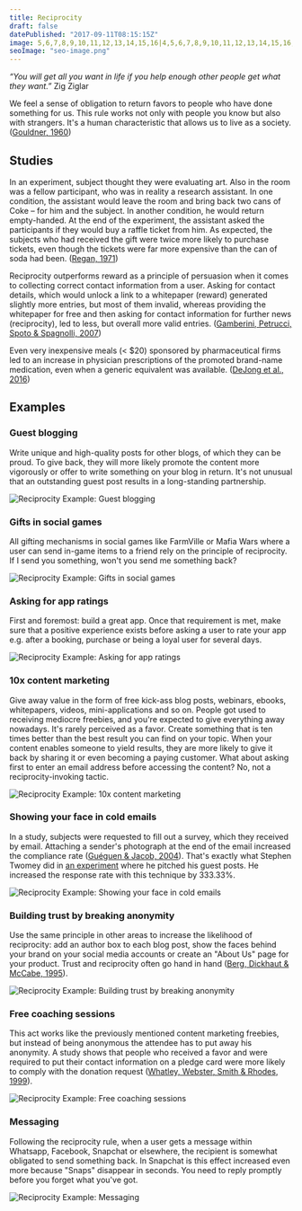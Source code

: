 ```yaml
---
title: Reciprocity
draft: false
datePublished: "2017-09-11T08:15:15Z"
image: 5,6,7,8,9,10,11,12,13,14,15,16|4,5,6,7,8,9,10,11,12,13,14,15,16,17|4,5,6,7,8,9,10,11,12,13,14,15,16,17|4,5,6,15,16,17|4,5,6,15,16,17|15,16,17|5,15,16,17|4,5,6,15,16,17|3,4,5,6,7,15,16,17|2,3,4,5,6,7,8,15,16,17|4,5,6,13,14,15,16,17,18,19|4,5,6,14,15,16,17,18|4,5,6,15,16,17|4,5,6,16|4,5,6|4,5,6,15,16,17|4,5,6,15,16,17|4,5,6,7,8,9,10,11,12,13,14,15,16,17|4,5,6,7,8,9,10,11,12,13,14,15,16,17|5,6,7,8,9,10,11,12,13,14,15,16
seoImage: "seo-image.png"
---
```


*“You will get all you want in life if you help enough other people get what they want.”* Zig Ziglar


We feel a sense of obligation to return favors to people who have done something for us. This rule works not only with people you know but also with strangers. It's a human characteristic that allows us to live as a society. ([Gouldner, 1960](https://www.jstor.org/stable/2092623?seq=1#page_scan_tab_contents))


## Studies

In an experiment, subject thought they were evaluating art. Also in the room was a fellow participant, who was in reality a research assistant. In one condition, the assistant would leave the room and bring back two cans of Coke – for him and the subject. In another condition, he would return empty-handed. At the end of the experiment, the assistant asked the participants if they would buy a raffle ticket from him. As expected, the subjects who had received the gift were twice more likely to purchase tickets, even though the tickets were far more expensive than the can of soda had been. ([Regan, 1971](http://www.communicationcache.com/uploads/1/0/8/8/10887248/effects_of_a_favor_and_liking_on_compliance.pdf))

Reciprocity outperforms reward as a principle of persuasion when it comes to collecting correct contact information from a user. Asking for contact details, which would unlock a link to a whitepaper (reward) generated slightly more entries, but most of them invalid, whereas providing the whitepaper for free and then asking for contact information for further news (reciprocity), led to less, but overall more valid entries. ([Gamberini, Petrucci, Spoto & Spagnolli, 2007](https://link.springer.com/chapter/10.1007%2F978-3-540-77006-0_24))

Even very inexpensive meals (< $20) sponsored by pharmaceutical firms led to an increase in physician prescriptions of the promoted brand-name medication, even when a generic equivalent was available. ([DeJong et al., 2016](http://jamanetwork.com/journals/jamainternalmedicine/article-abstract/2528290))


## Examples


### Guest blogging
Write unique and high-quality posts for other blogs, of which they can be proud. To give back, they will more likely promote the content more vigorously or offer to write something on your blog in return. It's not unusual that an outstanding guest post results in a long-standing partnership.

![Reciprocity Example: Guest blogging](01-guest-blogging.png)


### Gifts in social games
All gifting mechanisms in social games like FarmVille or Mafia Wars where a user can send in-game items to a friend rely on the principle of reciprocity. If I send you something, won't you send me something back?

![Reciprocity Example: Gifts in social games](02-gifting-in-social-games.png)


### Asking for app ratings
First and foremost: build a great app. Once that requirement is met, make sure that a positive experience exists before asking a user to rate your app e.g. after a booking, purchase or being a loyal user for several days.

![Reciprocity Example: Asking for app ratings](03-app-rating.png)


### 10x content marketing
Give away value in the form of free kick-ass blog posts, webinars, ebooks, whitepapers, videos, mini-applications and so on. People got used to receiving mediocre freebies, and you're expected to give everything away nowadays. It's rarely perceived as a favor. Create something that is ten times better than the best result you can find on your topic. When your content enables someone to yield results, they are more likely to give it back by sharing it or even becoming a paying customer. What about asking first to enter an email address before accessing the content? No, not a reciprocity-invoking tactic.

![Reciprocity Example: 10x content marketing](04-content-marketing.png)


### Showing your face in cold emails
In a study, subjects were requested to fill out a survey, which they received by email. Attaching a sender's photograph at the end of the email increased the compliance rate ([Guéguen & Jacob, 2004](http://online.liebertpub.com/doi/abs/10.1089/109493102753770525)). That's exactly what Stephen Twomey did in [an experiment](https://justreachout.io/blog/howto-increase-response-rate-email-pitch/) where he pitched his guest posts. He increased the response rate with this technique by 333.33%.

![Reciprocity Example: Showing your face in cold emails](05-face-email.png)


### Building trust by breaking anonymity
Use the same principle in other areas to increase the likelihood of reciprocity: add an author box to each blog post, show the faces behind your brand on your social media accounts or create an "About Us" page for your product. Trust and reciprocity often go hand in hand ([Berg, Dickhaut & McCabe, 1995](http://www.sciencedirect.com/science/article/pii/S0899825685710275)).

![Reciprocity Example: Building trust by breaking anonymity](06-break-your-anonymity.png)


### Free coaching sessions
This act works like the previously mentioned content marketing freebies, but instead of being anonymous the attendee has to put away his anonymity. A study shows that people who received a favor and were required to put their contact information on a pledge card were more likely to comply with the donation request ([Whatley, Webster, Smith & Rhodes, 1999](https://www.researchgate.net/publication/247808309_The_Effect_of_a_Favor_on_Public_and_Private_Compliance_How_Internalized_is_the_Norm_of_Reciprocity)).

![Reciprocity Example: Free coaching sessions](07-free-consultation.png)


### Messaging
Following the reciprocity rule, when a user gets a message within Whatsapp, Facebook, Snapchat or elsewhere, the recipient is somewhat obligated to send something back. In Snapchat is this effect increased even more because "Snaps" disappear in seconds. You need to reply promptly before you forget what you've got.

![Reciprocity Example: Messaging](08-messaging.png)